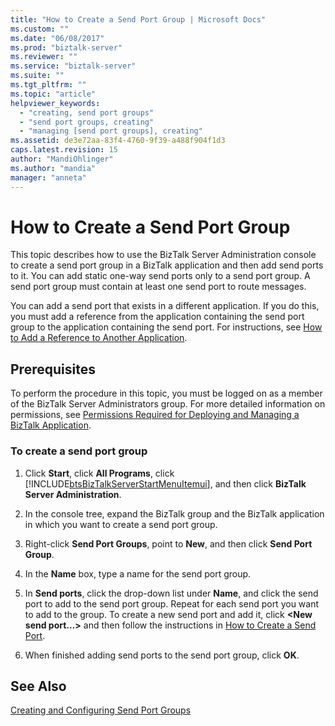 ```yaml
---
title: "How to Create a Send Port Group | Microsoft Docs"
ms.custom: ""
ms.date: "06/08/2017"
ms.prod: "biztalk-server"
ms.reviewer: ""
ms.service: "biztalk-server"
ms.suite: ""
ms.tgt_pltfrm: ""
ms.topic: "article"
helpviewer_keywords: 
  - "creating, send port groups"
  - "send port groups, creating"
  - "managing [send port groups], creating"
ms.assetid: de3e72aa-83f4-4760-9f39-a488f904f1d3
caps.latest.revision: 15
author: "MandiOhlinger"
ms.author: "mandia"
manager: "anneta"
---
```

# How to Create a Send Port Group
This topic describes how to use the BizTalk Server Administration console to create a send port group in a BizTalk application and then add send ports to it. You can add static one-way send ports only to a send port group. A send port group must contain at least one send port to route messages.  
  
 You can add a send port that exists in a different application. If you do this, you must add a reference from the application containing the send port group to the application containing the send port. For instructions, see [How to Add a Reference to Another Application](../core/how-to-add-a-reference-to-another-application.md).  
  
## Prerequisites  
 To perform the procedure in this topic, you must be logged on as a member of the BizTalk Server Administrators group. For more detailed information on permissions, see [Permissions Required for Deploying and Managing a BizTalk Application](../core/permissions-required-for-deploying-and-managing-a-biztalk-application.md).  
  
### To create a send port group  
  
1.  Click **Start**, click **All Programs**, click [!INCLUDE[btsBizTalkServerStartMenuItemui](../includes/btsbiztalkserverstartmenuitemui-md.md)], and then click **BizTalk Server Administration**.  
  
2.  In the console tree, expand the BizTalk group and the BizTalk application in which you want to create a send port group.  
  
3.  Right-click **Send Port Groups**, point to **New**, and then click **Send Port Group**.  
  
4.  In the **Name** box, type a name for the send port group.  
  
5.  In **Send ports**, click the drop-down list under **Name**, and click the send port to add to the send port group. Repeat for each send port you want to add to the group. To create a new send port and add it, click **\<New send port…>** and then follow the instructions in [How to Create a Send Port](../core/how-to-create-a-send-port2.md).  
  
6.  When finished adding send ports to the send port group, click **OK**.  
  
## See Also  
 [Creating and Configuring Send Port Groups](../core/creating-and-configuring-send-port-groups.md)